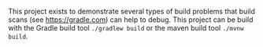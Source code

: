 This project exists to demonstrate several types of build problems that build scans (see https://gradle.com) can help to debug.
This project can be build with the Gradle build tool `./gradlew build` or the maven build tool `./mvnw build`.